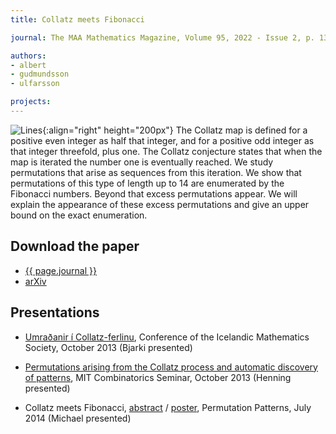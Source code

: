 ```yaml
---
title: Collatz meets Fibonacci

journal: The MAA Mathematics Magazine, Volume 95, 2022 - Issue 2, p. 130-136

authors:
- albert
- gudmundsson
- ulfarsson

projects:
---
```

![Lines]({{site.baseurl}}/assets/img/collatz.png){:align="right" height="200px"}
The Collatz map is defined for a positive even integer as half that integer,
and for a positive odd integer as that integer threefold, plus one. The Collatz
conjecture states that when the map is iterated the number one is eventually
reached. We study permutations that arise as sequences from this iteration. We
show that permutations of this type of length up to 14 are enumerated by the
Fibonacci numbers. Beyond that excess permutations appear. We will explain the
appearance of these excess permutations and give an upper bound on the exact
enumeration.
<!-- The paragraph above is an adaptation of the abstract. 2019-2-21 -->

## Download the paper
- [{{ page.journal }}](https://www.tandfonline.com/doi/full/10.1080/0025570X.2022.2023307)
- [arXiv](https://arxiv.org/abs/1404.3054)

## Presentations
- [Umraðanir í Collatz-ferlinu]({{site.baseurl}}/assets/talks/collatz/IMS.pdf),
Conference of the Icelandic Mathematics Society,
October 2013 (Bjarki presented)

- [Permutations arising from the Collatz process and automatic discovery of patterns]({{site.baseurl}}/assets/talks/collatz/mitCombSem.pdf),
MIT Combinatorics Seminar,
October 2013 (Henning presented)

- Collatz meets Fibonacci, [abstract]({{site.baseurl}}/assets/talks/collatz/PPabstract.pdf) / [poster]({{site.baseurl}}/assets/talks/collatz/PPposter.pdf),
Permutation Patterns,
July 2014 (Michael presented)
